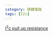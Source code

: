 ```yaml
---
category: 積體電路 
tags: [I2c]
---
```



[I<sup>2</sup>c pull up resistance](https://hkdickyko.github.io/%E7%A9%8D%E9%AB%94%E9%9B%BB%E8%B7%AF/I2C-pull-up-resistance)
